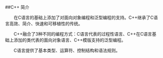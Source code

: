 ##C++ 简介

&emsp;&emsp;在C语言的基础上添加了对面向对象编程和泛型编程的支持。C++继承了C语言高效、简介、快速和可移植性的传统。

&emsp;&emsp;C++融合了3种不同的编程方式：C语言代表的过程性语言、C++在C语言基础上添加的类代表的面向对象语言、C++模版支持的泛型编程。

&emsp;&emsp;C语言提供了基本类型、运算符、控制结构和语法规则。
